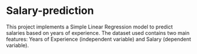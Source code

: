 # Salary-prediction
This project implements a Simple Linear Regression model to predict salaries based on years of experience. The dataset used contains two main features: Years of Experience (independent variable) and Salary (dependent variable).
